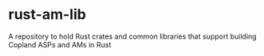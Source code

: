 # rust-am-lib
A repository to hold Rust crates and common libraries that support building Copland ASPs and AMs in Rust
